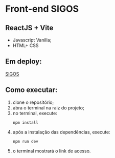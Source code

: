 # Front-end SIGOS
## ReactJS + Vite
* Javascript Vanilla;
* HTML+ CSS

## Em deploy:
[SIGOS](https://frontend-ny2c.onrender.com)

## Como executar:
1. clone o repositório;
2. abra o terminal na raiz do projeto;
3. no terminal, execute:
   ```
   npm install
   ```
4. após a instalação das dependências, execute:
   ```
   npm run dev
   ```
5. o terminal mostrará o link de acesso.

